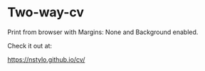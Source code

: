 # Two-way-cv

Print from browser with Margins: None and Background enabled.

Check it out at:

https://nstylo.github.io/cv/
